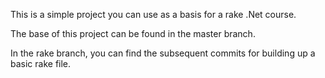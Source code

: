 This is a simple project you can use as a basis for a rake .Net course.

The base of this project can be found in the master branch. 

In the rake branch, you can find the subsequent commits for building up a basic rake file.